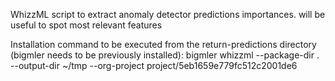 WhizzML script to extract anomaly detector predictions importances.
will be useful to spot most relevant features

Installation command to be executed from the return-predictions directory (bigmler needs to be previously installed):
bigmler whizzml --package-dir . --output-dir ~/tmp --org-project project/5eb1659e779fc512c2001de6